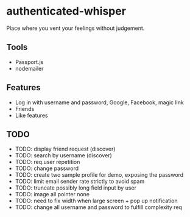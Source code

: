 # authenticated-whisper

Place where you vent your feelings without judgement.

## Tools

- Passport.js
- nodemailer

## Features

- Log in with username and password, Google, Facebook, magic link
- Friends
- Like features

## TODO

- TODO: display friend request (discover)
- TODO: search by username (discover)
- TODO: req.user repetition
- TODO: change password
- TODO: create two sample profile for demo, exposing the password
- TODO: limit email sender rate strictly to avoid spam
- TODO: truncate possibly long field input by user
- TODO: image all pointer none
- TODO: need to fix width when large screen + pop up notification
- TODO: change all username and password to fulfill complexity req
